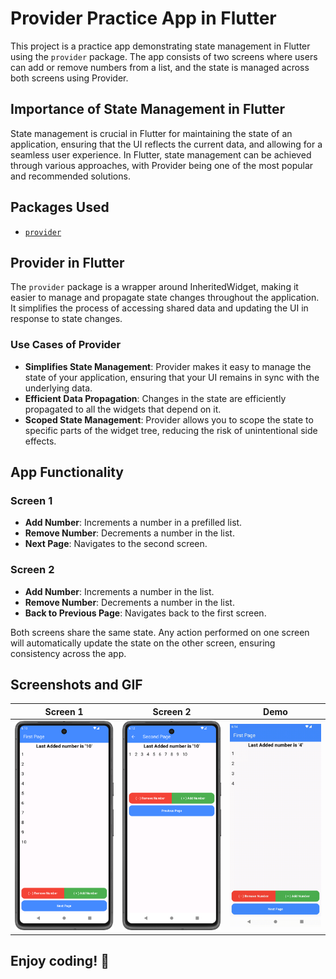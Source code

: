 # Provider Practice App in Flutter

This project is a practice app demonstrating state management in Flutter using the `provider` package. The app consists of two screens where users can add or remove numbers from a list, and the state is managed across both screens using Provider.

## Importance of State Management in Flutter

State management is crucial in Flutter for maintaining the state of an application, ensuring that the UI reflects the current data, and allowing for a seamless user experience. In Flutter, state management can be achieved through various approaches, with Provider being one of the most popular and recommended solutions.

## Packages Used

- [`provider`](https://pub.dev/packages/provider)

## Provider in Flutter

The `provider` package is a wrapper around InheritedWidget, making it easier to manage and propagate state changes throughout the application. It simplifies the process of accessing shared data and updating the UI in response to state changes.

### Use Cases of Provider

- **Simplifies State Management**: Provider makes it easy to manage the state of your application, ensuring that your UI remains in sync with the underlying data.
- **Efficient Data Propagation**: Changes in the state are efficiently propagated to all the widgets that depend on it.
- **Scoped State Management**: Provider allows you to scope the state to specific parts of the widget tree, reducing the risk of unintentional side effects.

## App Functionality

### Screen 1

- **Add Number**: Increments a number in a prefilled list.
- **Remove Number**: Decrements a number in the list.
- **Next Page**: Navigates to the second screen.

### Screen 2

- **Add Number**: Increments a number in the list.
- **Remove Number**: Decrements a number in the list.
- **Back to Previous Page**: Navigates back to the first screen.

Both screens share the same state. Any action performed on one screen will automatically update the state on the other screen, ensuring consistency across the app.

## Screenshots and GIF

| Screen 1                          | Screen 2                           | Demo                               |
|-----------------------------------|------------------------------------|------------------------------------|
| ![Screen 1](art/first_screen.png) | ![Screen 2](art/second_screen.png) | ![App Functionality](art/demo.gif) |

## Enjoy coding! 🎉

